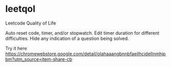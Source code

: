 # leetqol

Leetcode Quality of Life

Auto reset code, timer, and/or stopwatch. Edit timer duration for different difficulties. Hide any indication of a question being solved.

Try it here https://chromewebstore.google.com/detail/olahaaangbnnbfaeilhcjdellnmhjpbm?utm_source=item-share-cb
